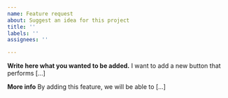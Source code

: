 ```yaml
---
name: Feature request
about: Suggest an idea for this project
title: ''
labels: ''
assignees: ''

---
```


**Write here what you wanted to be added.**
I want to add a new button that performs [...]

**More info**
By adding this feature, we will be able to [...]
